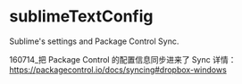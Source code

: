 # sublimeTextConfig
Sublime's settings and Package Control Sync.

160714_把 Package Control 的配置信息同步进来了
Sync 详情：https://packagecontrol.io/docs/syncing#dropbox-windows


